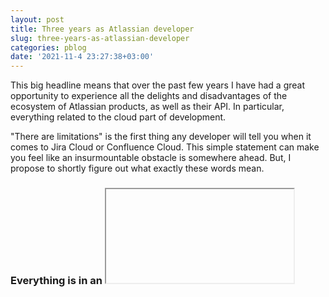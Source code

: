 ```yaml
---
layout: post
title: Three years as Atlassian developer
slug: three-years-as-atlassian-developer
categories: pblog
date: '2021-11-4 23:27:38+03:00'
---
```



This big headline means that over the past few years I have had a great opportunity to experience all the delights and disadvantages of the ecosystem of Atlassian products, as well as their API. In particular, everything related to the cloud part of development.

"There are limitations" is the first thing any developer will tell you when it comes to Jira Сloud or Confluence Cloud. This simple statement can make you feel like an insurmountable obstacle is somewhere ahead. But, I propose to shortly figure out what exactly these words mean.

### Everything is in an <iframe>

All the executable code of your application will be delivered to the cloud product by adding the appropriate iframe element. In fact, this means that your code won't have access to the Jira/Confluence environment directly and interact with the interface. Instead, you should use a global AP object, location sections, and hooks to help organize your interactions in the most natural way. I hope to tell you more about this someday, but for now this is all you need to know.

### All operations with data through the API

That means that you have no connection to the product's instance database and cannot access data directly. The only way to get the data is coming through the official Atlassian Cloud API. As a result, if something is absent in the API then it is hard to achieve.

### But "limitation" doesn't mean "impossible"

It seems obvious, but I decided to highlight it. You can still implement the required feature, but you have to keep in mind the requirements that the product exposes to you.

You must know exactly which areas of the product are affected by your functionality and know what Attlassian's position on this issue is. Particularly, you shouldn't try to access those parts of the product that were restricted by the API. If you come across a question that hasn't been disclosed anywhere, you can write to the community or directly to the Atlassian team. The great thing here is you entering the territory of an extremely hospitable product, with a large community of developers who are always ready to help with your problems.

### Rely on Atlassian 

This simple thought means that if Atlassian Cloud services are not available, then your application won't be available either.

### So

We talked about just one fundamental idea that you need to understand before starting to implement any feature in the Atlassian Cloud world. But, of course, on the way of implementation, the developer encounters various challenges that must be overcome. It will be my pleasure to share some of the solutions to problems that you might encounter in future posts.

Please subscribe and...see you. :)
